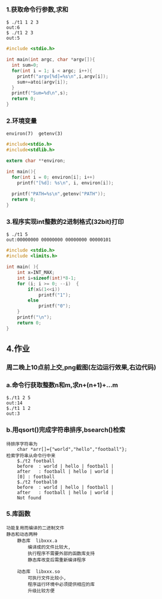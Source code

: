 

### 1.获取命令行参数,求和
	$ ./t1 1 2 3
	out:6
	$ ./t1 2 3
	out:5
```c
#include <stdio.h>

int main(int argc, char *argv[]){
  int sum=0;
  for(int i = 1; i < argc; i++){
    printf("argv[%d]=%s\n",i,argv[i]);
    sum+=atoi(argv[i]);
  }
  printf("Sum=%d\n",s);
  return 0;
}
```
### 2.环境变量
	environ(7) 	getenv(3)
```c
#include<stdio.h>
#include<stdlib.h>

extern char **environ;

int main(){
  for(int i = 0; environ[i]; i++)
    printf("[%d]: %s\n", i, environ[i]);
  
  printf("PATH=%s\n",getenv("PATH"));
  return 0;
}
```

### 3.程序实现int整数的2进制格式(32bit)打印
	$ ./t1 5
	out:00000000 00000000 00000000 00000101
```c
#include <stdio.h>
#include <limits.h>

int main( ){
    int x=INT_MAX;
    int i=sizeof(int)*8-1;
    for (i; i >= 0; --i)  {
        if(x&(1<<i))
            printf("1");
        else
            printf("0");
    }
    printf("\n");
    return 0;
}
```

## 4.作业
### 周二晚上10点前上交,png截图(左边运行效果,右边代码)
### a.命令行获取整数n和m,求n+(n+1)+…m
	$./t1 2 5
	out:14
	$./t1 1 2
	out:3
	
### b.用qsort()完成字符串排序,bsearch()检索
	待排序字符串为
		char *arr[]={"world","hello","football"};
	检索字符串从命令行中来
		$./t2 football
		before	: world | hello | football |
		after   : football | hello | world |
		[0] : football
		$./t2 football0
		before	: world | hello | football |
		after   : football | hello | world |
		Not found
		

### 5.库函数
	功能复用而编译的二进制文件
	静态和动态两种
		静态库  libxxx.a
			编译成的文件比较大,
			执行程序不需要外部的函数库支持
			静态库改变后需重新编译程序

		动态库  libxxx.so
			可执行文件比较小,
			程序运行环境中必须提供相应的库
			升级比较方便

		

	



